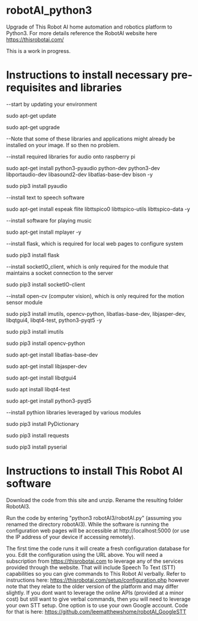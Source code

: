 # robotAI_python3
Upgrade of This Robot AI home automation and robotics platform to Python3. For more details reference the RobotAI website here https://thisrobotai.com/

This is a work in progress. 


# Instructions to install necessary pre-requisites and libraries

--start by updating your environment

sudo apt-get update

sudo apt-get upgrade

--Note that some of these libraries and applications might already be installed on your image. If so then no problem.

--install required libraries for audio onto raspberry pi

sudo apt-get install python3-pyaudio python-dev python3-dev libportaudio-dev libasound2-dev libatlas-base-dev bison -y

sudo pip3 install pyaudio

--install text to speech software 

sudo apt-get install espeak flite libttspico0 libttspico-utils libttspico-data -y

--install software for playing music

sudo apt-get install mplayer -y

--install flask, which is required for local web pages to configure system

sudo pip3 install flask

--install socketIO_client, which is only required for the module that maintains a socket connection to the server

sudo pip3 install socketIO-client

--install open-cv (computer vision), which is only required for the motion sensor module

sudo pip3 install imutils, opencv-python, libatlas-base-dev, libjasper-dev, libqtgui4, libqt4-test, python3-pyqt5 -y

sudo pip3 install imutils

sudo pip3 install opencv-python

sudo apt-get install libatlas-base-dev

sudo apt-get install libjasper-dev

sudo apt-get install libqtgui4

sudo apt install libqt4-test

sudo apt-get install python3-pyqt5

--install pythion libraries leveraged by various modules

sudo pip3 install PyDictionary

sudo pip3 install requests  

sudo pip3 install pyserial   

# Instructions to install This Robot AI software

Download the code from this site and unzip. Rename the resulting folder RobotAI3.

Run the code by entering  "python3 robotAI3/robotAI.py" (assuming you renamed the directory robotAI3). While the software is running the configuration web pages will be accessible at http://localhost:5000 (or use the IP address of your device if accessing remotely).  

The first time the code runs it will create a fresh configuration database for you. Edit the configuration using the URL above. You will need a subscription from https://thisrobotai.com to leverage any of the services provided through the website. That will include Speech To Text (STT) capabilities so you can give commands to This Robot AI verbally. Refer to instructions here: https://thisrobotai.com/setup/configuration.php however note that they relate to the older version of the platform and may differ slightly. If you dont want to leverage the online APIs (provided at a minor cost) but still want to give verbal commands, then you will need to leverage your own STT setup. One option is to use your own Google account. Code for that is here: https://github.com/leematthewshome/robotAI_GoogleSTT 











